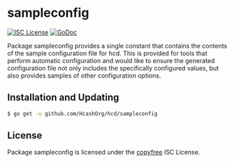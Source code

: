 sampleconfig
============

[![ISC License](http://img.shields.io/badge/license-ISC-blue.svg)](http://copyfree.org)
[![GoDoc](https://img.shields.io/badge/godoc-reference-blue.svg)](http://godoc.org/github.com/HcashOrg/hcd/sampleconfig)

Package sampleconfig provides a single constant that contains the contents of
the sample configuration file for hcd.  This is provided for tools that perform
automatic configuration and would like to ensure the generated configuration
file not only includes the specifically configured values, but also provides
samples of other configuration options.

## Installation and Updating

```bash
$ go get -u github.com/HcashOrg/hcd/sampleconfig
```

## License

Package sampleconfig is licensed under the [copyfree](http://copyfree.org) ISC
License.
